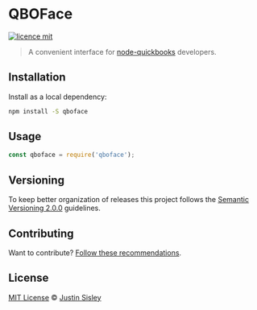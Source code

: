 # QBOFace

[![licence mit](https://img.shields.io/badge/licence-MIT-blue.svg)](https://github.com/justinsisley/qboface/blob/master/LICENSE)

> A convenient interface for [node-quickbooks](https://github.com/mcohen01/node-quickbooks) developers.

## Installation

Install as a local dependency:

```bash
npm install -S qboface
```

## Usage

```javascript
const qboface = require('qboface');
```

## Versioning

To keep better organization of releases this project follows the [Semantic Versioning 2.0.0](http://semver.org/) guidelines.

## Contributing
Want to contribute? [Follow these recommendations](https://github.com/justinsisley/qboface/blob/master/CONTRIBUTING.md).

## License
[MIT License](https://github.com/justinsisley/qboface/blob/master/LICENSE.md) © [Justin Sisley](http://justinsisley.com/)